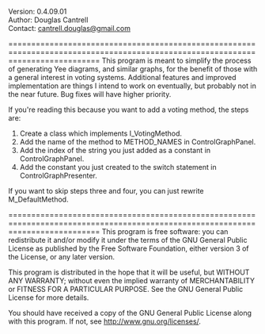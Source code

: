 Version:	0.4.09.01   
Author:	Douglas Cantrell    
Contact: cantrell.douglas@gmail.com

================================================================================================================================
This program is meant to simplify the process of generating Yee diagrams, and similar graphs, for the benefit of those with a general interest in voting systems. Additional features and improved implementation are things I intend to work on eventually, but probably not in the near future. Bug fixes will have higher priority.

If you're reading this because you want to add a voting method, the steps are:
1) Create a class which implements I_VotingMethod.
2) Add the name of the method to METHOD_NAMES in ControlGraphPanel.
3) Add the index of the string you just added as a constant in ControlGraphPanel.
4) Add the constant you just created to the switch statement in ControlGraphPresenter.

If you want to skip steps three and four, you can just rewrite M_DefaultMethod.

================================================================================================================================
This program is free software: you can redistribute it and/or modify it under the terms of the GNU General Public License as published by the Free Software Foundation, either version 3 of the License, or any later version.

This program is distributed in the hope that it will be useful, but WITHOUT ANY WARRANTY; without even the implied warranty of MERCHANTABILITY or FITNESS FOR A PARTICULAR PURPOSE.  See the GNU General Public License for more details.

You should have received a copy of the GNU General Public License along with this program.  If not, see <http://www.gnu.org/licenses/>.
